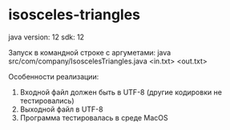 # isosceles-triangles

java version: 12
sdk: 12

Запуск в командной строке с аргуметами: java src/com/company/IsoscelesTriangles.java <in.txt> <out.txt>

Особенности реализации:
1. Входной файл должен быть в UTF-8 (другие кодировки не тестировались)
2. Выходной файл в UTF-8
3. Программа тестировалась в среде MacOS
